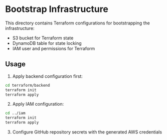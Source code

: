 # Bootstrap Infrastructure

This directory contains Terraform configurations for bootstrapping the infrastructure:
- S3 bucket for Terraform state
- DynamoDB table for state locking
- IAM user and permissions for Terraform

## Usage
1. Apply backend configuration first:
```bash
cd terraform/backend
terraform init
terraform apply
```

2. Apply IAM configuration:
```bash
cd ../iam
terraform init
terraform apply
```

3. Configure GitHub repository secrets with the generated AWS credentials
